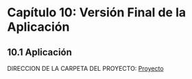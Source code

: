 # Capítulo 10:  Versión Final de la Aplicación
## 10.1 Aplicación
DIRECCION DE LA CARPETA DEL PROYECTO: [Proyecto](https://github.com/N4VHI/Proyecto_DBD)
